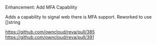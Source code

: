 Enhancement: Add MFA Capability

Adds a capability to signal web there is MFA support. Reworked to use []string

https://github.com/owncloud/reva/pull/385
https://github.com/owncloud/reva/pull/391

